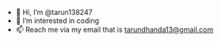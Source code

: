 - 👋 Hi, I’m @tarun138247
- 👀 I’m interested in coding
- 📫 Reach me via my email that is tarundhanda13@gmail.com



<!---
tarun13824/tarun13824 is a ✨ special ✨ repository because its `README.md` (this file) appears on your GitHub profile.
You can click the Preview link to take a look at your changes.
--->
